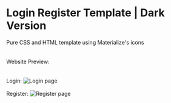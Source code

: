 <h1>Login Register Template | Dark Version</h1>
Pure CSS and HTML template using Materialize's icons<br>
<br>
<br>
Website Preview:
<br><br><br>
Login:
<img src="https://image.prntscr.com/image/G-t2n0NTTkmIIQfbMxRpUA.png" title="Login page" />
<br><br>
Register:
<img src="https://image.prntscr.com/image/SILqa3UgRqaTBsYwfhrNUg.png" title="Register page" />
